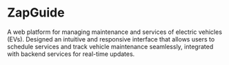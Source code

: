 # ZapGuide
A web platform for managing maintenance and services of electric vehicles (EVs). Designed an intuitive and responsive interface that allows users to schedule services and track vehicle maintenance seamlessly, integrated with backend services for real-time updates.
